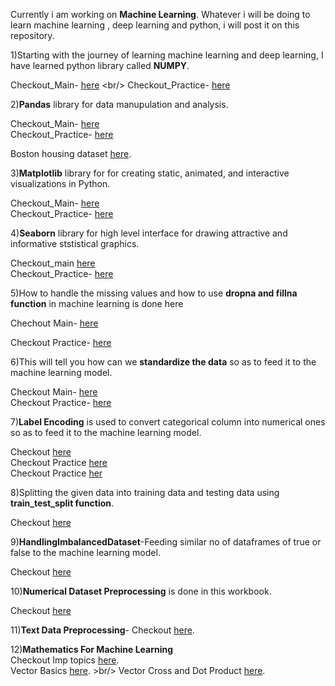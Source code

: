 Currently i am working on **Machine Learning**. Whatever i will be doing to learn machine learning , deep learning and python, i will post it on this repository.

1)Starting with the journey of learning machine learning and deep learning, I have learned python library called **NUMPY**. 

  Checkout_Main- [here](https://github.com/KARTIKPARATKAR/MACHINE-LEARNING-WORK/blob/main/3_1_numpy(numerical_python).ipynb) <br/>
  Checkout_Practice- [here](https://github.com/KARTIKPARATKAR/MACHINE-LEARNING-WORK/blob/main/NumpyPractice.ipynb)

2)**Pandas** library for data manupulation and analysis.

Checkout_Main- [here](https://github.com/KARTIKPARATKAR/MY-MACHINE-LEARNING-WORK/blob/main/PANDAS.ipynb) <br/>
Checkout_Practice- [here](https://github.com/KARTIKPARATKAR/MACHINE-LEARNING-WORK/blob/main/PandasPractice.ipynb)

Boston housing dataset [here](https://github.com/KARTIKPARATKAR/MY-MACHINE-LEARNING-WORK/blob/main/BostonHousing.csv).
  
3)**Matplotlib** library for for creating static, animated, and interactive visualizations in Python.

  Checkout_Main- [here](https://github.com/KARTIKPARATKAR/MY-MACHINE-LEARNING-WORK/blob/main/MATPLOTLIB.ipynb)   <br/>
  Checkout_Practice- [here](https://github.com/KARTIKPARATKAR/MACHINE-LEARNING-WORK/blob/main/MatplotlibPractice.ipynb)

4)**Seaborn** library for high level interface for drawing attractive and informative ststistical graphics.
  
 Checkout_main [here](https://github.com/KARTIKPARATKAR/MY-MACHINE-LEARNING-WORK/blob/main/Seaborn.ipynb) <br/>
 Checkout_Practice- [here](https://github.com/KARTIKPARATKAR/MACHINE-LEARNING-WORK/blob/main/SeabornPractice.ipynb)

5)How to handle the missing values and how to use **dropna and fillna function** in machine learning is done here

  Chechout Main- [here](https://github.com/KARTIKPARATKAR/MY-MACHINE-LEARNING-WORK/blob/main/HandlingMissingValues.ipynb) <br/>

  Checkout Practice- [here](https://github.com/KARTIKPARATKAR/MACHINE-LEARNING-WORK/blob/main/handlingmissingvaluesbyimputationanddropping.ipynb)

6)This will tell you how can we **standardize the data** so as to feed it to the machine learning model.

Checkout Main- [here](https://github.com/KARTIKPARATKAR/MY-MACHINE-LEARNING-WORK/blob/main/DataStandardization.ipynb) <br/>
Checkout Practice- [here](https://github.com/KARTIKPARATKAR/MACHINE-LEARNING-WORK/blob/main/FeatureScaling.ipynb)

7)**Label Encoding** is used to convert categorical column into numerical ones so as to feed it to the machine learning model.

Checkout [here](https://github.com/KARTIKPARATKAR/MACHINE-LEARNING-WORK/blob/main/LabelEncoding.ipynb) <br/>
Checkout Practice [here](https://github.com/KARTIKPARATKAR/MACHINE-LEARNING-WORK/blob/main/labelencoding.ipynb)  <br/>
Checkout Practice [her](https://github.com/KARTIKPARATKAR/MACHINE-LEARNING-WORK/blob/main/onehotencoding.ipynb)

8)Splitting the given data into training data and testing data using **train_test_split function**.

Checkout [here](https://github.com/KARTIKPARATKAR/MACHINE-LEARNING-WORK/blob/main/TrainTestSplitTheData.ipynb)

9)**HandlingImbalancedDataset**-Feeding similar no of dataframes of true or false to the machine learning model.

Checkout [here](https://github.com/KARTIKPARATKAR/MACHINE-LEARNING-WORK/blob/main/HandelingImbalancedDataset.ipynb)

10)**Numerical Dataset Preprocessing** is done in this workbook.

Checkout [here](https://github.com/KARTIKPARATKAR/MACHINE-LEARNING-WORK/blob/main/NumericalDatasetPreprocessing.ipynb)

11)**Text Data Preprocessing**-
    Checkout [here](https://github.com/KARTIKPARATKAR/MACHINE-LEARNING-WORK/blob/main/TextDatasetPreprocessing.ipynb).

12)**Mathematics For Machine Learning**
  <br/>  Checkout Imp topics [here](https://github.com/KARTIKPARATKAR/MACHINE-LEARNING-WORK/blob/main/MathsForMl.txt).  <br/>
      Vector Basics [here](https://github.com/KARTIKPARATKAR/MACHINE-LEARNING-WORK/blob/main/VectorOperationsINPython.ipynb). >br/>
      Vector Cross and Dot Product [here](https://github.com/KARTIKPARATKAR/MACHINE-LEARNING-WORK/blob/main/VectoDotAndCrossProducts.ipynb).
